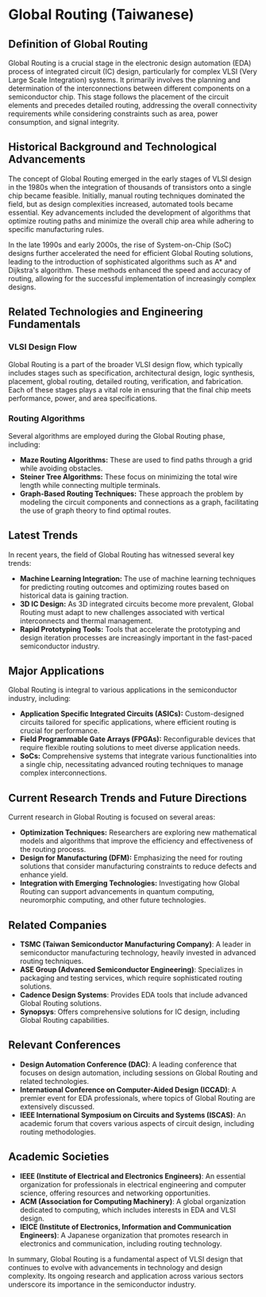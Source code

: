# Global Routing (Taiwanese)

## Definition of Global Routing

Global Routing is a crucial stage in the electronic design automation (EDA) process of integrated circuit (IC) design, particularly for complex VLSI (Very Large Scale Integration) systems. It primarily involves the planning and determination of the interconnections between different components on a semiconductor chip. This stage follows the placement of the circuit elements and precedes detailed routing, addressing the overall connectivity requirements while considering constraints such as area, power consumption, and signal integrity.

## Historical Background and Technological Advancements

The concept of Global Routing emerged in the early stages of VLSI design in the 1980s when the integration of thousands of transistors onto a single chip became feasible. Initially, manual routing techniques dominated the field, but as design complexities increased, automated tools became essential. Key advancements included the development of algorithms that optimize routing paths and minimize the overall chip area while adhering to specific manufacturing rules.

In the late 1990s and early 2000s, the rise of System-on-Chip (SoC) designs further accelerated the need for efficient Global Routing solutions, leading to the introduction of sophisticated algorithms such as A* and Dijkstra's algorithm. These methods enhanced the speed and accuracy of routing, allowing for the successful implementation of increasingly complex designs.

## Related Technologies and Engineering Fundamentals

### VLSI Design Flow

Global Routing is a part of the broader VLSI design flow, which typically includes stages such as specification, architectural design, logic synthesis, placement, global routing, detailed routing, verification, and fabrication. Each of these stages plays a vital role in ensuring that the final chip meets performance, power, and area specifications.

### Routing Algorithms

Several algorithms are employed during the Global Routing phase, including:

- **Maze Routing Algorithms:** These are used to find paths through a grid while avoiding obstacles.
- **Steiner Tree Algorithms:** These focus on minimizing the total wire length while connecting multiple terminals.
- **Graph-Based Routing Techniques:** These approach the problem by modeling the circuit components and connections as a graph, facilitating the use of graph theory to find optimal routes.

## Latest Trends

In recent years, the field of Global Routing has witnessed several key trends:

- **Machine Learning Integration:** The use of machine learning techniques for predicting routing outcomes and optimizing routes based on historical data is gaining traction.
- **3D IC Design:** As 3D integrated circuits become more prevalent, Global Routing must adapt to new challenges associated with vertical interconnects and thermal management.
- **Rapid Prototyping Tools:** Tools that accelerate the prototyping and design iteration processes are increasingly important in the fast-paced semiconductor industry.

## Major Applications

Global Routing is integral to various applications in the semiconductor industry, including:

- **Application Specific Integrated Circuits (ASICs):** Custom-designed circuits tailored for specific applications, where efficient routing is crucial for performance.
- **Field Programmable Gate Arrays (FPGAs):** Reconfigurable devices that require flexible routing solutions to meet diverse application needs.
- **SoCs:** Comprehensive systems that integrate various functionalities into a single chip, necessitating advanced routing techniques to manage complex interconnections.

## Current Research Trends and Future Directions

Current research in Global Routing is focused on several areas:

- **Optimization Techniques:** Researchers are exploring new mathematical models and algorithms that improve the efficiency and effectiveness of the routing process.
- **Design for Manufacturing (DFM):** Emphasizing the need for routing solutions that consider manufacturing constraints to reduce defects and enhance yield.
- **Integration with Emerging Technologies:** Investigating how Global Routing can support advancements in quantum computing, neuromorphic computing, and other future technologies.

## Related Companies

- **TSMC (Taiwan Semiconductor Manufacturing Company)**: A leader in semiconductor manufacturing technology, heavily invested in advanced routing techniques.
- **ASE Group (Advanced Semiconductor Engineering)**: Specializes in packaging and testing services, which require sophisticated routing solutions.
- **Cadence Design Systems**: Provides EDA tools that include advanced Global Routing solutions.
- **Synopsys**: Offers comprehensive solutions for IC design, including Global Routing capabilities.

## Relevant Conferences

- **Design Automation Conference (DAC)**: A leading conference that focuses on design automation, including sessions on Global Routing and related technologies.
- **International Conference on Computer-Aided Design (ICCAD)**: A premier event for EDA professionals, where topics of Global Routing are extensively discussed.
- **IEEE International Symposium on Circuits and Systems (ISCAS)**: An academic forum that covers various aspects of circuit design, including routing methodologies.

## Academic Societies

- **IEEE (Institute of Electrical and Electronics Engineers)**: An essential organization for professionals in electrical engineering and computer science, offering resources and networking opportunities.
- **ACM (Association for Computing Machinery)**: A global organization dedicated to computing, which includes interests in EDA and VLSI design.
- **IEICE (Institute of Electronics, Information and Communication Engineers)**: A Japanese organization that promotes research in electronics and communication, including routing technology.

In summary, Global Routing is a fundamental aspect of VLSI design that continues to evolve with advancements in technology and design complexity. Its ongoing research and application across various sectors underscore its importance in the semiconductor industry.